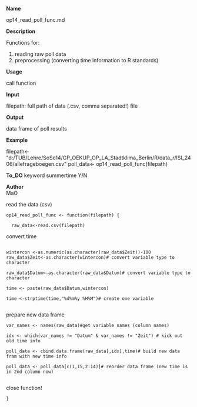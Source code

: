 **Name**
  
  op14_read_poll_func.md

**Description**
  
  Functions for:
  1. reading raw poll data
  2. preprocessing (converting time information to R standards)   

**Usage**
  
  call function

**Input**
  
  filepath: full path of data (.csv, comma separated!) file

**Output**
  
  data frame of poll results
  
**Example**

filepath<-"d:/TUB/Lehre/SoSe14/GP_OEKUP_OP_LA_Stadtklima_Berlin/R/data_r/ISI_2406/allefrageboegen.csv"
poll_data<- op14_read_poll_func(filepath) 


**To_DO**
keyword summertime Y/N

**Author**  
  MaO


read the data (csv)
```{r}
op14_read_poll_func <- function(filepath) {
  
  raw_data<-read.csv(filepath)  
```

convert time
```{r}

wintercon <-as.numeric(as.character(raw_data$Zeit))-100
raw_data$Zeit<-as.character(wintercon)# convert variable type to character 

raw_data$Datum<-as.character(raw_data$Datum)# convert variable type to character

time <- paste(raw_data$Datum,wintercon)

time <-strptime(time,"%d%m%y %H%M")# create one variable
  
```

prepare new data frame
```{r}
var_names <- names(raw_data)#get variable names (column names)

idx <- which(var_names != "Datum" & var_names != "Zeit") # kick out old time info 

poll_data <- cbind.data.frame(raw_data[,idx],time)# build new data fram with new time info

poll_data <- poll_data[c(1,15,2:14)]# reorder data frame (new time is in 2nd column now)
  
```

close function!
```{r}
}
  
```



